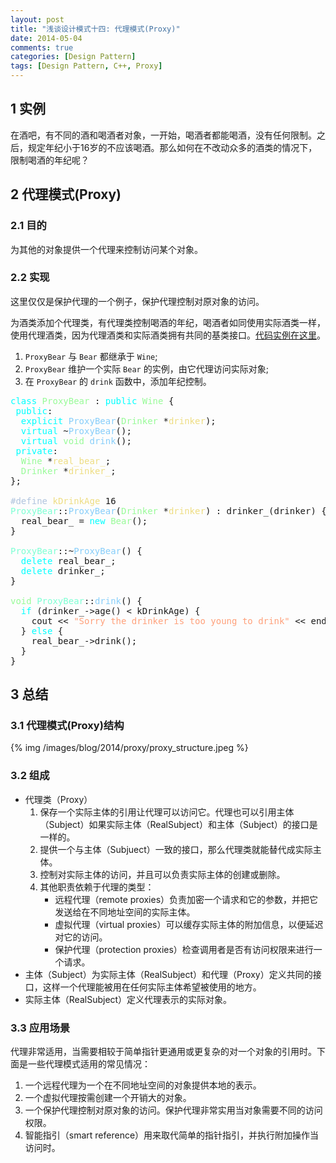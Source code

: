 ```yaml
---
layout: post
title: "浅谈设计模式十四: 代理模式(Proxy)"
date: 2014-05-04
comments: true
categories: [Design Pattern]
tags: [Design Pattern, C++, Proxy]
---
```


<div id="outline-container-sec-1" class="outline-2">
<h2 id="sec-1"><span class="section-number-2">1</span> 实例</h2>
<div class="outline-text-2" id="text-1">
<p>
在酒吧，有不同的酒和喝酒者对象，一开始，喝酒者都能喝酒，没有任何限制。之后，规定年纪小于16岁的不应该喝酒。那么如何在不改动众多的酒类的情况下，限制喝酒的年纪呢？
</p>

<!-- more -->
</div>
</div>
<div id="outline-container-sec-2" class="outline-2">
<h2 id="sec-2"><span class="section-number-2">2</span> 代理模式(Proxy)</h2>
<div class="outline-text-2" id="text-2">
</div><div id="outline-container-sec-2-1" class="outline-3">
<h3 id="sec-2-1"><span class="section-number-3">2.1</span> 目的</h3>
<div class="outline-text-3" id="text-2-1">
<p>
为其他的对象提供一个代理来控制访问某个对象。
</p>
</div>
</div>

<div id="outline-container-sec-2-2" class="outline-3">
<h3 id="sec-2-2"><span class="section-number-3">2.2</span> 实现</h3>
<div class="outline-text-3" id="text-2-2">
<p>
这里仅仅是保护代理的一个例子，保护代理控制对原对象的访问。
</p>

<p>
为酒类添加个代理类，有代理类控制喝酒的年纪，喝酒者如同使用实际酒类一样，使用代理酒类，因为代理酒类和实际酒类拥有共同的基类接口。<a href="https://github.com/shishougang/DesignPattern-CPP/tree/master/src/proxy">代码实例在这里</a>。
</p>

<ol class="org-ol">
<li><code>ProxyBear</code> 与 <code>Bear</code> 都继承于 <code>Wine</code>;
</li>
<li><code>ProxyBear</code> 维护一个实际 <code>Bear</code> 的实例，由它代理访问实际对象;
</li>
<li>在 <code>ProxyBear</code> 的 <code>drink</code> 函数中，添加年纪控制。
</li>
</ol>

<div class="org-src-container">

<pre class="src src-c++"><span style="color: #00ffff;">class</span> <span style="color: #98fb98;">ProxyBear</span> : <span style="color: #00ffff;">public</span> <span style="color: #98fb98;">Wine</span> {
 <span style="color: #00ffff;">public</span>:
  <span style="color: #00ffff;">explicit</span> <span style="color: #87cefa;">ProxyBear</span>(<span style="color: #98fb98;">Drinker</span> *<span style="color: #eedd82;">drinker</span>);
  <span style="color: #00ffff;">virtual</span> ~<span style="color: #87cefa;">ProxyBear</span>();
  <span style="color: #00ffff;">virtual</span> <span style="color: #98fb98;">void</span> <span style="color: #87cefa;">drink</span>();
 <span style="color: #00ffff;">private</span>:
  <span style="color: #98fb98;">Wine</span> *<span style="color: #eedd82;">real_bear_</span>;
  <span style="color: #98fb98;">Drinker</span> *<span style="color: #eedd82;">drinker_</span>;
};

<span style="color: #b0c4de;">#define</span> <span style="color: #eedd82;">kDrinkAge</span> 16
<span style="color: #7fffd4;">ProxyBear</span>::<span style="color: #87cefa;">ProxyBear</span>(<span style="color: #98fb98;">Drinker</span> *<span style="color: #eedd82;">drinker</span>) : drinker_(drinker) {
  real_bear_ = <span style="color: #00ffff;">new</span> <span style="color: #98fb98;">Bear</span>();
}

<span style="color: #7fffd4;">ProxyBear</span>::~<span style="color: #87cefa;">ProxyBear</span>() {
  <span style="color: #00ffff;">delete</span> real_bear_;
  <span style="color: #00ffff;">delete</span> drinker_;
}

<span style="color: #98fb98;">void</span> <span style="color: #7fffd4;">ProxyBear</span>::<span style="color: #87cefa;">drink</span>() {
  <span style="color: #00ffff;">if</span> (drinker_-&gt;age() &lt; kDrinkAge) {
    cout &lt;&lt; <span style="color: #ffa07a;">"Sorry the drinker is too young to drink"</span> &lt;&lt; endl;
  } <span style="color: #00ffff;">else</span> {
    real_bear_-&gt;drink();
  }
}
</pre>
</div>
</div>
</div>
</div>
<div id="outline-container-sec-3" class="outline-2">
<h2 id="sec-3"><span class="section-number-2">3</span> 总结</h2>
<div class="outline-text-2" id="text-3">
</div><div id="outline-container-sec-3-1" class="outline-3">
<h3 id="sec-3-1"><span class="section-number-3">3.1</span> 代理模式(Proxy)结构</h3>
<div class="outline-text-3" id="text-3-1">
{% img /images/blog/2014/proxy/proxy_structure.jpeg %}
</div>
</div>

<div id="outline-container-sec-3-2" class="outline-3">
<h3 id="sec-3-2"><span class="section-number-3">3.2</span> 组成</h3>
<div class="outline-text-3" id="text-3-2">
<ul class="org-ul">
<li>代理类（Proxy）
<ol class="org-ol">
<li>保存一个实际主体的引用让代理可以访问它。代理也可以引用主体（Subject）如果实际主体（RealSubject）和主体（Subject）的接口是一样的。
</li>
<li>提供一个与主体（Subjuect）一致的接口，那么代理类就能替代成实际主体。
</li>
<li>控制对实际主体的访问，并且可以负责实际主体的创建或删除。
</li>
<li>其他职责依赖于代理的类型：
<ul class="org-ul">
<li>远程代理（remote proxies）负责加密一个请求和它的参数，并把它发送给在不同地址空间的实际主体。
</li>
<li>虚拟代理（virtual proxies）可以缓存实际主体的附加信息，以便延迟对它的访问。
</li>
<li>保护代理（protection proxies）检查调用者是否有访问权限来进行一个请求。
</li>
</ul>
</li>
</ol>
</li>
<li>主体（Subject）为实际主体（RealSubject）和代理（Proxy）定义共同的接口，这样一个代理能被用在任何实际主体希望被使用的地方。
</li>
<li>实际主体（RealSubject）定义代理表示的实际对象。
</li>
</ul>
</div>
</div>
<div id="outline-container-sec-3-3" class="outline-3">
<h3 id="sec-3-3"><span class="section-number-3">3.3</span> 应用场景</h3>
<div class="outline-text-3" id="text-3-3">
<p>
代理非常适用，当需要相较于简单指针更通用或更复杂的对一个对象的引用时。下面是一些代理模式适用的常见情况：
</p>
<ol class="org-ol">
<li>一个远程代理为一个在不同地址空间的对象提供本地的表示。
</li>
<li>一个虚拟代理按需创建一个开销大的对象。
</li>
<li>一个保护代理控制对原对象的访问。保护代理非常实用当对象需要不同的访问权限。
</li>
<li>智能指引（smart reference）用来取代简单的指针指引，并执行附加操作当访问时。
</li>
</ol>
</div>
</div>
</div>
